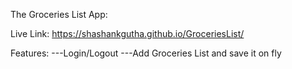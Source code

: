 The Groceries List App:

Live Link:
https://shashankgutha.github.io/GroceriesList/

Features:
---Login/Logout
---Add Groceries List and save it on fly
